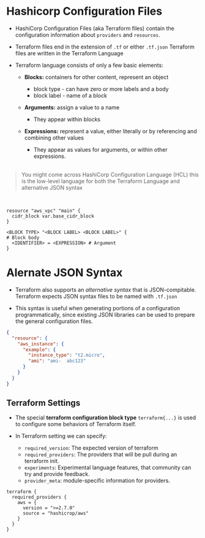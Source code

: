 # Hashicorp Configuration Files

* HashiCorp Configuration Files (aka Terraform files) contain the configuration information about `providers` and `resources`.

* Terraform files end in the extension of `.tf` or either `.tf.json` Terraform files are written in the Terraform Language

* Terraform language consists of only a few basic elements:

    * **Blocks:** containers for other content, represent an object 
        * block type - can have zero or more labels and a body
        * block label - name of a block

    * **Arguments:** assign a value to a name
        * They appear within blocks

    * **Expressions:** represent a value, either literally or by referencing and combining other values
      * They appear as values for arguments, or within other expressions.
      <br>

>You might come across HashiCorp Configuration Language (HCL) this is the low-level language for both the Terraform Language and alternative JSON syntax
<br>

```hcl
resource "aws_vpc" "main" { 
  cidr_block var.base_cidr_block 
}
```

```hcl
<BLOCK TYPE> "<BLOCK LABEL> <BLOCK LABEL>" {
# Block body
  <IDENTIFIER> = <EXPRESSION> # Argument
}
```


# Alernate JSON Syntax
* Terraform also supports an *alternative syntax* that is JSON-compitable. Terraform expects JSON syntax files to be named with `.tf.json`

* This syntax is useful when generating portions of a configuration programmatically, since existing JSON libraries can be used to prepare the general configuration files.

```json
{
  "resource": { 
    "aws_instance": {
      "example": {
        "instance_type": "t2.micro",
        "ami": "ami-  abc123"
      }
    }
  }
}
```

## Terraform Settings

* The special **terraform configuration block type** `terraform{...}` is used to configure some behaviors of Terraform itself.

* In Terraform setting we can specify:
  * `required_version`: The expected version of terraform
  *  `required_providers`: The providers that will be pull during an terraform init.
  * `experiments`: Experimental language features, that community can try and provide feedback.
  * `provider_meta`: module-specific information for providers.

```hcl
terraform {
  required_providers {
    aws = {
      version = ">=2.7.0"
      source = "hashicrop/aws"
    }
  }
}
```
